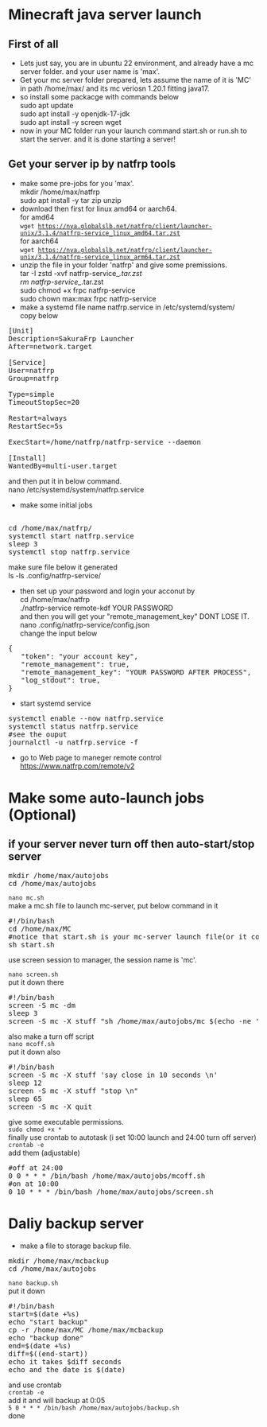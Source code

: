 Minecraft java server launch
==
## First of all
* Lets just say, you are in ubuntu 22 environment, and already have a mc server folder. and your user name is 'max'.
* Get your mc server folder prepared, lets assume the name of it is 'MC' in path /home/max/ and its mc veriosn 1.20.1 fitting java17.  
* so install some packacge with commands below  
sudo apt update  
sudo apt install -y openjdk-17-jdk  
sudo apt install -y screen wget
* now in your MC folder run your launch command start.sh or run.sh to start the server. and it is done starting a server! 
## Get your server ip by natfrp tools
* make some pre-jobs for you 'max'.  
mkdir /home/max/natfrp  
sudo apt install -y tar zip unzip
* download then first for linux amd64 or aarch64.  
for amd64  
<code>wget https://nya.globalslb.net/natfrp/client/launcher-unix/3.1.4/natfrp-service_linux_amd64.tar.zst</code>  
for aarch64  
<code>wget https://nya.globalslb.net/natfrp/client/launcher-unix/3.1.4/natfrp-service_linux_arm64.tar.zst</code>
* unzip the file in your folder 'natfrp' and give some premissions.   
tar -I zstd -xvf natfrp-service_*.tar.zst  
rm natfrp-service_*.tar.zst   
sudo chmod +x frpc natfrp-service  
sudo chown max:max frpc natfrp-service
* make a systemd file name natfrp.service in /etc/systemd/system/  
copy below
<pre>[Unit]
Description=SakuraFrp Launcher
After=network.target

[Service]
User=natfrp
Group=natfrp

Type=simple
TimeoutStopSec=20

Restart=always
RestartSec=5s

ExecStart=/home/natfrp/natfrp-service --daemon

[Install]
WantedBy=multi-user.target
</pre>  
and then put it in below command.   
  nano /etc/systemd/system/natfrp.service  
* make some initial jobs
<pre>  
cd /home/max/natfrp/  
systemctl start natfrp.service  
sleep 3  
systemctl stop natfrp.service
</pre>
make sure file below it generated  
ls -ls .config/natfrp-service/  
* then set up your password and login your acconut by  
cd /home/max/natfrp  
./natfrp-service remote-kdf YOUR PASSWORD  
and then you will get your "remote_management_key" DONT LOSE IT.  
nano .config/natfrp-service/config.json  
change the input below  
<pre>{
   "token": "your account key",
   "remote_management": true,
   "remote_management_key": "YOUR PASSWORD AFTER PROCESS",
   "log_stdout": true, 
}
</pre>
* start systemd service
<pre>systemctl enable --now natfrp.service
systemctl status natfrp.service
#see the ouput
journalctl -u natfrp.service -f
</pre>
* go to Web page to maneger remote control  
https://www.natfrp.com/remote/v2
# Make some auto-launch jobs (Optional)
## if your server never turn off then auto-start/stop server  
<pre>mkdir /home/max/autojobs  
cd /home/max/autojobs  </pre>
<code>nano mc.sh</code>  
make a mc.sh file to launch mc-server, put below command in it
<pre>
#!/bin/bash
cd /home/max/MC  
#notice that start.sh is your mc-server launch file(or it could be run.sh)
sh start.sh  
</pre>
use screen session to manager, the session name is 'mc'.

<code>nano screen.sh</code>  
put it down there  
<pre>
#!/bin/bash
screen -S mc -dm
sleep 3
screen -S mc -X stuff "sh /home/max/autojobs/mc $(echo -ne '\r')"
</pre>
also make a turn off script  
<code>nano mcoff.sh</code>  
put it down also  
<pre>#!/bin/bash
screen -S mc -X stuff 'say close in 10 seconds \n'
sleep 12
screen -S mc -X stuff "stop \n"
sleep 65
screen -S mc -X quit
</pre>
give some executable permissions.  
<code>sudo chmod +x *</code>  
finally use crontab to autotask  (i set 10:00 launch and 24:00 turn off server)
<code>crontab -e</code>  
add them (adjustable)  
<pre>
#off at 24:00
0 0 * * * /bin/bash /home/max/autojobs/mcoff.sh
#on at 10:00
0 10 * * * /bin/bash /home/max/autojobs/screen.sh
</pre>
# Daliy backup server
* make a file to storage backup file.  
<pre>mkdir /home/max/mcbackup
cd /home/max/autojobs
</pre>
<code>nano backup.sh</code>  
put it down  
<pre>
#!/bin/bash
start=$(date +%s)
echo "start backup"
cp -r /home/max/MC /home/max/mcbackup
echo "backup done"
end=$(date +%s)
diff=$((end-start))
echo it takes $diff seconds
echo and the date is $(date)
</pre>
and use crontab  
<code>crontab -e</code>  
add it and will backup at 0:05  
<code>5 0 * * * /bin/bash /home/max/autojobs/backup.sh</code>  
done
